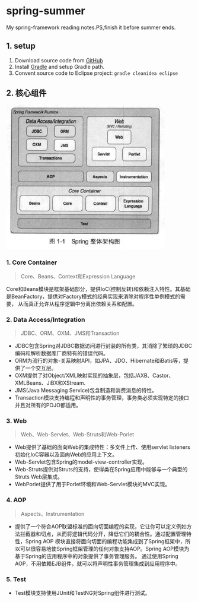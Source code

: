 # spring-summer
My spring-framework reading notes.PS,finish it before summer ends.

## 1. setup
1. Download source code from [GitHub](https://github.com/spring-projects/spring-framework.git)
2. Install [Gradle](http://gradle.org/gradle-download/) and setup Gradle path.
3. Convent source code to Eclipse project: `gradle cleanidea eclipse`

## 2. 核心组件
![Spring Framework](/images/spring.jpg)
### 1. Core Container
> Core、Beans、Context和Expression Language

Core和Beans模块是框架基础部分，提供IoC(控制反转)和依赖注入特性。其基础是BeanFactory，提供对Factory模式的经典实现来消除对程序性单例模式的需要，
从而真正允许从程序逻辑中分离出依赖关系和配置。
### 2. Data Access/Integration
> JDBC、ORM、OXM、JMS和Transaction

- JDBC包含Spring对JDBC数据访问进行封装的所有类，其消除了繁琐的JDBC编码和解析数据库厂商特有的错误代码。
- ORM为流行的对象-关系映射API，如JPA、JDO、Hibernate和iBatis等，提供了一个交互层。
- OXM提供了对Object/XML映射实现的抽象层，包括JAXB、Castor、XMLBeans、JiBX和XStream.
- JMS(Java Messaging Service)包含制造和消费消息的特性。
- Transaction模块支持编程和声明性的事务管理，事务类必须实现特定的接口并且对所有的POJO都适用。

### 3. Web
> Web、Web-Servlet、Web-Struts和Web-Porlet

- Web提供了基础的面向Web的集成特性：多文件上传、使用servlet listeners初始化IoC容器以及面向Web的应用上下文。
- Web-Servlet包含Spring的model-view-controller实现。
- Web-Struts提供对Struts的支持，使得类在Spring应用中能够与一个典型的Struts Web层集成。
- WebPorlet提供了用于Porlet环境和Web-Servlet模块的MVC实现。

### 4. AOP
> Aspects、Instrumentation

 - 提供了一个符合AOP联盟标准的面向切面编程的实现，它让你可以定义例如方法拦截器和切点，从而将逻辑代码分开，降低它们的耦合性。通过配置管理特性，Spring AOP
 模块直接将面向切面的编程功能集成到了Spring框架中，所以可以很容易地使Spring框架管理的任何对象支持AOP。Spring AOP模块为基于Spring的应用程序中的对象提供了事务管理服务。
 通过使用Spring AOP，不用依赖EJB组件，就可以将声明性事务管理集成到应用程序中。
 
### 5. Test
- Test模块支持使用JUnit和TestNG对Spring组件进行测试。